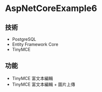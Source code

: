 # AspNetCoreExample6

## 技術

- PostgreSQL
- Entity Framework Core
- TinyMCE

## 功能

- TinyMCE 富文本編輯
- TinyMCE 富文本編輯 + 圖片上傳
